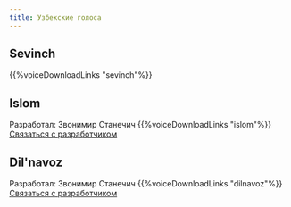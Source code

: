 ```yaml
---
title: Узбекские голоса
---
```


## Sevinch
{{%voiceDownloadLinks "sevinch"%}}

## Islom
Разработал: Звонимир Станечич
{{%voiceDownloadLinks "islom"%}}
[Связаться с разработчиком](mailto:rhvoiceslavic@gmail.com)

## Dil'navoz
Разработал: Звонимир Станечич
{{%voiceDownloadLinks "dilnavoz"%}}
[Связаться с разработчиком](mailto:rhvoiceslavic@gmail.com)
